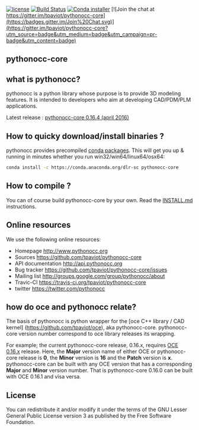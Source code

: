 [![license](https://binstar.org/jf/pythonocc-core/badges/license.svg)](https://github.com/tpaviot/pythonocc-core/blob/master/LICENSE)
[![Build Status](https://travis-ci.org/tpaviot/pythonocc-core.png?branch=master)](https://travis-ci.org/tpaviot/pythonocc-core)
[![Conda installer](https://anaconda.org/dlr-sc/pythonocc-core/badges/installer/conda.svg)](https://anaconda.org/dlr-sc/pythonocc-core)
[![Join the chat at https://gitter.im/tpaviot/pythonocc-core](https://badges.gitter.im/Join%20Chat.svg)](https://gitter.im/tpaviot/pythonocc-core?utm_source=badge&utm_medium=badge&utm_campaign=pr-badge&utm_content=badge)

pythonocc-core
--------------

what is pythonocc?
------------------

pythonocc is a python library whose purpose is to provide 3D modeling
features. It is intended to developers who aim at developing
CAD/PDM/PLM applications.

Latest release : [pythonocc-core 0.16.4 (april 2016)](https://github.com/tpaviot/pythonocc-core/releases/tag/0.16.4)

How to quicky download/install binaries ?
-----------------------------------------

pythonocc provides precompiled [conda packages](https://anaconda.org/DLR-SC/pythonocc-core). 
This will get you up & running in minutes whether you run win32/win64/linux64/osx64:

```bash
conda install -c https://conda.anaconda.org/dlr-sc pythonocc-core
```

How to compile ?
----------------
You can of course build pythonocc-core by your own. Read the [INSTALL.md](https://github.com/tpaviot/pythonocc-core/blob/master/INSTALL.md) instructions.

Online resources
----------------

We use the following online resources:
  * Homepage
       http://www.pythonocc.org
  * Sources
       https://github.com/tpaviot/pythonocc-core
  * API documentation
       http://api.pythonocc.org
  * Bug tracker
       https://github.com/tpaviot/pythonocc-core/issues
  * Mailing list
       http://groups.google.com/group/pythonocc/about
  * Travic-CI
       https://travis-ci.org/tpaviot/pythonocc-core
  * twitter
       https://twitter.com/pythonocc

how do __oce__ and __pythonocc__ relate?
----------------------------------------

The basis of pythonocc is python wrapper for the [oce C++ library / CAD kernel]
(https://github.com/tpaviot/oce), aka pythonocc-core.
pythonocc-core version number correspond to oce library releases its wrapping.
 
For example; the current pythonocc-core release, 0.16.x, requires [OCE
 0.16.x](https://github.com/tpaviot/oce/releases) release. Here, the __Major__ 
 version name of either OCE or pythonocc-core release is __0__, the __Minor__ 
 version is __16__ and the __Patch__ version is __x__. pythonocc-core can be 
 built with any OCE version that has a corresponding __Major__ and __Minor__ version 
 number. That is pythonocc-core 0.16.0 can be built with OCE 0.16.1 and visa 
 versa.   


License
-------

You can redistribute it and/or modify it under the terms of the GNU Lesser
General Public License version 3 as published by the Free Software Foundation.
